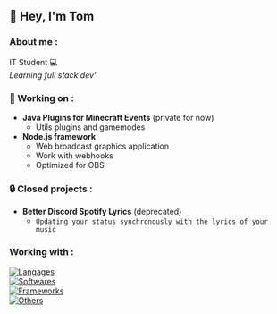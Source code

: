 ## 👋 Hey, I'm Tom

### About me :
IT Student 💻 <br>
*Learning full stack dev'*

### 🚧 Working on :
- **Java Plugins for Minecraft Events** (private for now)
  - Utils plugins and gamemodes
- **Node.js framework**
  - Web broadcast graphics application
  - Work with webhooks
  - Optimized for OBS

### 🔒 Closed projects :
- **Better Discord Spotify Lyrics** (deprecated)
  - `Updating your status synchronously with the lyrics of your music`

### Working with :
[![Langages](https://skillicons.dev/icons?i=java,js,html,css,php,mysql)](https://github.com/tommrchd) <br>
[![Softwares](https://skillicons.dev/icons?i=idea,phpstorm,vscode,androidstudio)](https://github.com/tommrchd) <br>
[![Frameworks](https://skillicons.dev/icons?i=symfony,vue,bootstrap,pinia)](https://github.com/tommrchd) <br>
[![Others](https://skillicons.dev/icons?i=discord,nodejs,npm,cloudflare)](https://github.com/tommrchd) <br>

<!--
**tommrchd/tommrchd** is a ✨ _special_ ✨ repository because its `README.md` (this file) appears on your GitHub profile.

Here are some ideas to get you started:

- 🔭 I’m currently working on ...
- 🌱 I’m currently learning ...
- 👯 I’m looking to collaborate on ...
- 🤔 I’m looking for help with ...
- 💬 Ask me about ...
- 📫 How to reach me: ...
- 😄 Pronouns: ...
- ⚡ Fun fact: ...
-->
